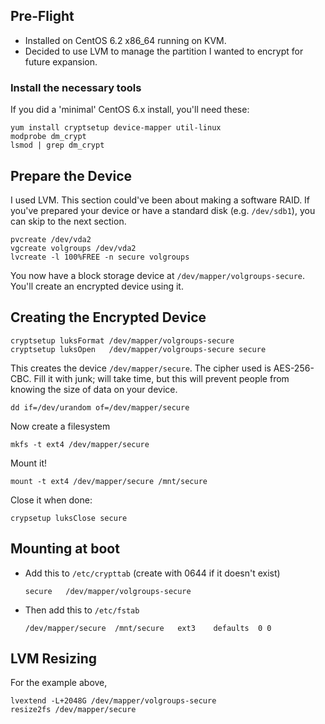 Pre-Flight
----------

*   Installed on CentOS 6.2 x86\_64 running on KVM.
*   Decided to use LVM to manage the partition I wanted to encrypt for
    future expansion.

### Install the necessary tools

If you did a 'minimal' CentOS 6.x install, you'll need these:

    yum install cryptsetup device-mapper util-linux  
    modprobe dm_crypt  
    lsmod | grep dm_crypt

Prepare the Device
------------------

I used LVM. This section could've been about making a software RAID. If
you've prepared your device or have a standard disk (e.g. `/dev/sdb1`),
you can skip to the next section.

    pvcreate /dev/vda2  
    vgcreate volgroups /dev/vda2  
    lvcreate -l 100%FREE -n secure volgroups

You now have a block storage device at `/dev/mapper/volgroups-secure`.
You'll create an encrypted device using it.

Creating the Encrypted Device
-----------------------------

    cryptsetup luksFormat /dev/mapper/volgroups-secure  
    cryptsetup luksOpen   /dev/mapper/volgroups-secure secure

This creates the device `/dev/mapper/secure`. The cipher used is
AES-256-CBC. Fill it with junk; will take time, but this will prevent
people from knowing the size of data on your device.

    dd if=/dev/urandom of=/dev/mapper/secure

Now create a filesystem

    mkfs -t ext4 /dev/mapper/secure

Mount it!

    mount -t ext4 /dev/mapper/secure /mnt/secure

Close it when done:

    crypsetup luksClose secure

Mounting at boot
----------------

*   Add this to `/etc/crypttab` (create with 0644 if it doesn't exist)

        secure   /dev/mapper/volgroups-secure

*   Then add this to `/etc/fstab`

        /dev/mapper/secure  /mnt/secure   ext3    defaults  0 0

LVM Resizing
------------

For the example above,

    lvextend -L+2048G /dev/mapper/volgroups-secure  
    resize2fs /dev/mapper/secure
